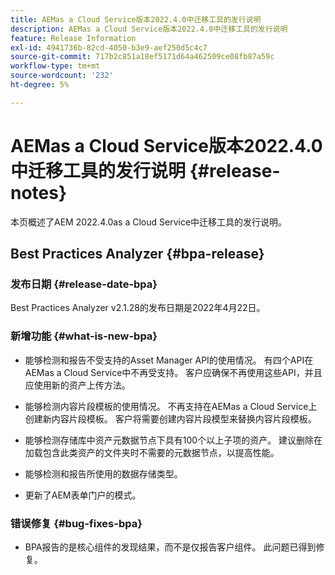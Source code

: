```yaml
---
title: AEMas a Cloud Service版本2022.4.0中迁移工具的发行说明
description: AEMas a Cloud Service版本2022.4.0中迁移工具的发行说明
feature: Release Information
exl-id: 4941736b-82cd-4050-b3e9-aef250d5c4c7
source-git-commit: 717b2c851a18ef5171d64a462509ce08fb87a59c
workflow-type: tm+mt
source-wordcount: '232'
ht-degree: 5%

---
```


# AEMas a Cloud Service版本2022.4.0中迁移工具的发行说明 {#release-notes}

本页概述了AEM 2022.4.0as a Cloud Service中迁移工具的发行说明。

## Best Practices Analyzer {#bpa-release}

### 发布日期 {#release-date-bpa}

Best Practices Analyzer v2.1.28的发布日期是2022年4月22日。

### 新增功能 {#what-is-new-bpa}

* 能够检测和报告不受支持的Asset Manager API的使用情况。 有四个API在AEMas a Cloud Service中不再受支持。 客户应确保不再使用这些API，并且应使用新的资产上传方法。

* 能够检测内容片段模板的使用情况。 不再支持在AEMas a Cloud Service上创建新内容片段模板。 客户将需要创建内容片段模型来替换内容片段模板。

* 能够检测存储库中资产元数据节点下具有100个以上子项的资产。 建议删除在加载包含此类资产的文件夹时不需要的元数据节点，以提高性能。

* 能够检测和报告所使用的数据存储类型。

* 更新了AEM表单门户的模式。

### 错误修复 {#bug-fixes-bpa}

* BPA报告的是核心组件的发现结果，而不是仅报告客户组件。 此问题已得到修复。
